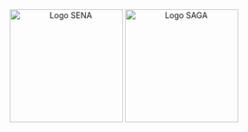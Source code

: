<!-- Banners ruta magica del cafe del huila -->
<div align="center">
	<img height="200px" src="https://www.epicu.co/wp-content/uploads/2023/02/Logosimbolo-SENA-PRINCIPAL.png" alt="Logo SENA"/>
  <img height="200px" src="https://d1fdloi71mui9q.cloudfront.net/zbCyYKp9RnKHj6eVJvXI_Logo.png" alt="Logo SAGA"/>
</div>
